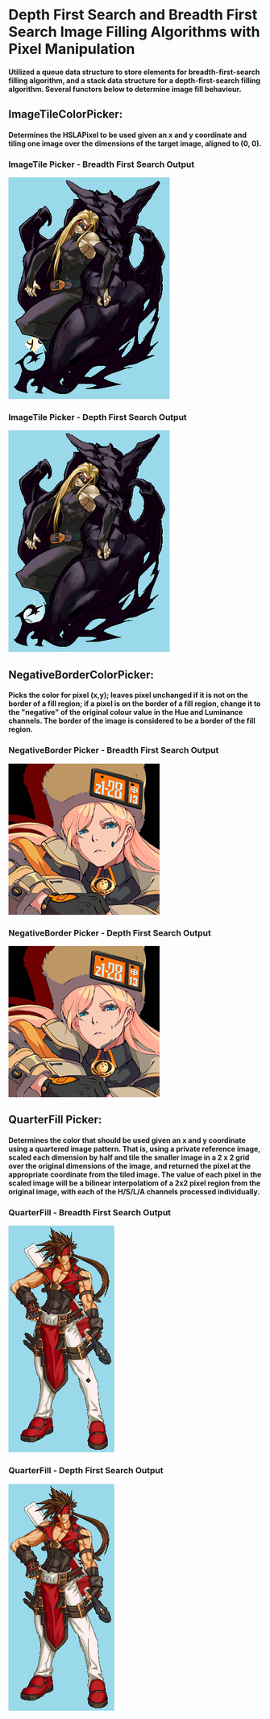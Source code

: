 # Depth First Search and Breadth First Search Image Filling Algorithms with Pixel Manipulation

#### Utilized a queue data structure to store elements for breadth-first-search filling algorithm, and a stack data structure for a depth-first-search filling algorithm. Several functors below to determine image fill behaviour.

## ImageTileColorPicker:
#### Determines the HSLAPixel to be used given an x and y coordinate and tiling one image over the dimensions of the target image, aligned to (0, 0).

### ImageTile Picker - Breadth First Search Output
![](https://github.com/chloevanct/PixelManipulation-bfs-dfs/blob/main/images-soln/ex-bfsimagetile.gif)

### ImageTile Picker - Depth First Search Output
![](https://github.com/chloevanct/PixelManipulation-bfs-dfs/blob/main/images-soln/ex-dfsimagetile.gif)

## NegativeBorderColorPicker: 
#### Picks the color for pixel (x,y); leaves pixel unchanged if it is not on the border of a fill region; if a pixel is on the border of a fill region, change it to the "negative" of the original colour value in the Hue and Luminance channels. The border of the image is considered to be a border of the fill region.

### NegativeBorder Picker - Breadth First Search Output
![](https://github.com/chloevanct/PixelManipulation-bfs-dfs/blob/main/images-soln/ex-bfsnegativeborder.gif)

### NegativeBorder Picker - Depth First Search Output
![](https://github.com/chloevanct/PixelManipulation-bfs-dfs/blob/main/images-soln/ex-dfsnegativeborder.gif)

## QuarterFill Picker: 
#### Determines the color that should be used given an x and y coordinate using a quartered image pattern. That is, using a private reference image, scaled each dimension by half and tile the smaller image in a 2 x 2 grid over the original dimensions of the image, and returned the pixel at the appropriate coordinate from the tiled image. The value of each pixel in the scaled image will be a bilinear interpolatiom of a 2x2 pixel region from the original image, with each of the H/S/L/A channels processed individually. 

### QuarterFill - Breadth First Search Output
![](https://github.com/chloevanct/PixelManipulation-bfs-dfs/blob/main/images-soln/ex-bfsquarter.gif)

### QuarterFill - Depth First Search Output
![](https://github.com/chloevanct/PixelManipulation-bfs-dfs/blob/main/images-soln/ex-dfsquarter.gif)
